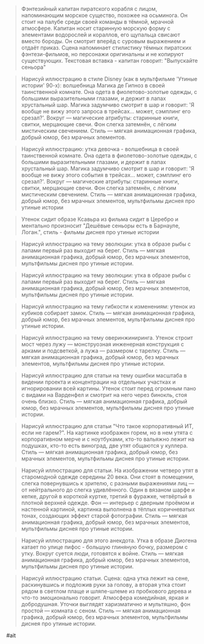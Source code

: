 > Фэнтезийный капитан пиратского корабля с лицом, напоминающим морское существо, похожее на осьминога. Он стоит на палубе среди своей команды в тёмной, мрачной атмосфере. Капитан носит старинную морскую форму с элементами водорослей и кораллов, его щупальца свисают вместо бороды. Он смотрит вперёд с суровым выражением и отдаёт приказ. Сцена напоминает стилистику тёмных пиратских фэнтези-фильмов, но персонажи оригинальны и не копируют существующих. Текстовая вставка - капитан говорит: "Выпускайте сеньора"

> Нарисуй иллюстрацию в стиле Disney (как в мультфильме 'Утиные истории' 90-х): волшебница Магика де Гипноз в своей таинственной комнате. Она одета в фиолетово-золотые одежды, с большими выразительными глазами, и держит в лапах хрустальный шар. Магика задумчиво смотрит в шар и говорит: 'Я вообще не вижу этого запроса в трейсах… может, сэмплинг его срезал?'. Вокруг — магические атрибуты: старинные книги, свитки, мерцающие свечи. Фон слегка затемнён, с лёгким мистическим свечением. Стиль — мягкая анимационная графика, добрый юмор, без мрачных элементов.

> Нарисуй иллюстрацию: утка девочка - волшебница в своей таинственной комнате. Она одета в фиолетово-золотые одежды, с большими выразительными глазами, и держит в лапах хрустальный шар. Магика задумчиво смотрит в шар и говорит: 'Я вообще не вижу этого события в трейсах… может, сэмплинг его срезал?'. Вокруг — магические атрибуты: старинные книги, свитки, мерцающие свечи. Фон слегка затемнён, с лёгким мистическим свечением. Стиль — мягкая анимационная графика, добрый юмор, без мрачных элементов, мультфильмы диснея про утиные истории

> Утенок сидит образе Ксавьра из фильма сидит в Церебро и ментально произносит "Дешёвые сеньоры есть в Барнауле, Логан.", стиль - фильмы диснея про утиные истории

> Нарисуй иллюстрацию на тему эволюции: утка в образе рыбы с лапами первый раз выходит на берег. Стиль — мягкая анимационная графика, добрый юмор, без мрачных элементов, мультфильмы диснея про утиные истории.

> Нарисуй иллюстрацию на тему эволюции: утка в образе рыбы с лапами первый раз выходит на берег. Стиль — мягкая анимационная графика, добрый юмор, без мрачных элементов, мультфильмы диснея про утиные истории.

> Нарисуй иллюстрацию на тему гибкости к изменениям: утенок из кубиков собирает замок. Стиль — мягкая анимационная графика, добрый юмор, без мрачных элементов, мультфильмы диснея про утиные истории.

> Нарисуй иллюстрацию на тему оверинжиниринга. Утенок строит мост через лужу — монструозная инженерная конструкция с арками и подсветкой, а лужа — размером с тарелку. Стиль — мягкая анимационная графика, добрый юмор, без мрачных элементов, мультфильмы диснея про утиные истории.

> Нарисуй иллюстрацию для статьи на тему ошибки масштаба в видении проекта и концентрации на отдельных участках и игнорировании всей картины. Утенок стоит перед огромным пано с видами на Варденфел и смотрит на него через бинокль, стоя очень близко. Стиль — мягкая анимационная графика, добрый юмор, без мрачных элементов, мультфильмы диснея про утиные истории. 

> Нарисуй иллюстрацию для статьи "Что такое корпоративный ИТ, если не гарем?". На картинке изображен горем, но в нем утята с корпоративном мерче и с ноутбуками, кто-то вальяжно лежит на подушках, кто-то есть виноград, две утят общаются у куллера. Стиль — мягкая анимационная графика, добрый юмор, без мрачных элементов, мультфильмы диснея про утиные истории. 

> Нарисуй иллюстрацию для статьи. На изображении четверо утят в старомодной одежде середины 20 века. Они стоят в помещении, слегка повернувшись к зрителю, с разными выражениями лиц — от нейтрального до слегка удивлённого. Один в вязаном шарфе и кепке, другой в короткой куртке, третий в фуражке, четвёртый в плотной верхней одежде. Фон — интерьер с дверным проёмом и настенной картиной, картинка выполнена в тёплых коричневатых тонах, создающих эффект старой фотографии. Стиль — мягкая анимационная графика, добрый юмор, без мрачных элементов, мультфильмы диснея про утиные истории. 

> Нарисуй иллюстрацию для этого анекдота. Утка в образе Диогена катает по улице пифос - большую глиняную бочку, размером с утку. Вокруг суется люди, готовятся к войне. Стиль — мягкая анимационная графика, добрый юмор, без мрачных элементов, мультфильмы диснея про утиные истории.

> Нарисуй иллюстрацию статьи. Сцена: одна утка лежит на сене, раскинувшись и подложив руки за голову, а вторая утка стоит рядом в светлом плаще и шляпе-шлеме из пробкового дерева и что-то эмоционально говорит. Атмосфера комедийная, яркая и добродушная. Уточки выглядят харизматично и мультяшно, фон простой — комната с сеном.  Стиль — мягкая анимационная графика, добрый юмор, без мрачных элементов, мультфильмы диснея про утиные истории.

#ait